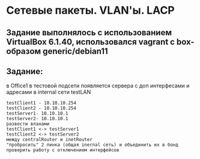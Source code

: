 # Сетевые пакеты. VLAN'ы. LACP

## Задание выполнялось с использованием VirtualBox 6.1.40, использовался vagrant с box-образом generic/debian11

## Задание:
в Office1 в тестовой подсети появляется сервера с доп интерфесами и адресами
в internal сети testLAN

    testClient1 - 10.10.10.254
    testClient2 - 10.10.10.254
    testServer1- 10.10.10.1
    testServer2- 10.10.10.1
    развести вланами
    testClient1 <-> testServer1
    testClient2 <-> testServer2
    между centralRouter и inetRouter
    "пробросить" 2 линка (общая inernal сеть) и объединить их в бонд
    проверить работу c отключением интерфейсов
